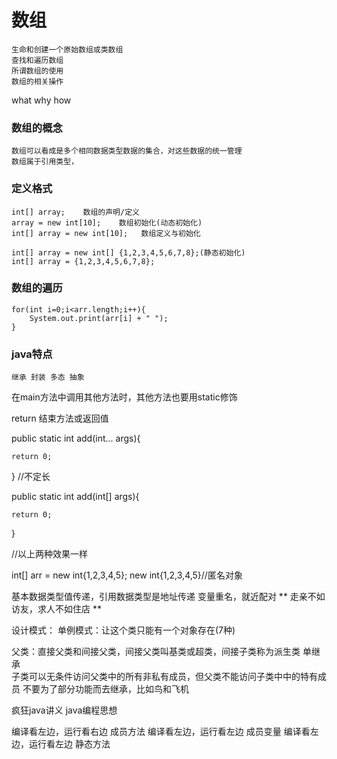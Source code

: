 # 数组
	生命和创建一个原始数组或类数组
	查找和遍历数组
	所谓数组的使用
	数组的相关操作
what  why  how
### 数组的概念
	数组可以看成是多个相同数据类型数据的集合，对这些数据的统一管理
	数组属于引用类型，
### 定义格式
	int[] array;    数组的声明/定义
	array = new int[10];    数组初始化(动态初始化)
	int[] array = new int[10];   数组定义与初始化

	int[] array = new int[] {1,2,3,4,5,6,7,8};(静态初始化)
	int[] array = {1,2,3,4,5,6,7,8};

### 数组的遍历
	for(int i=0;i<arr.length;i++){
		System.out.print(arr[i] + " ");
	}

### java特点
	继承 封装 多态 抽象


在main方法中调用其他方法时，其他方法也要用static修饰

return 结束方法或返回值

public static int add(int... args){
	
	return 0;
}
//不定长

public static int add(int[] args){
	
	return 0;
}

//以上两种效果一样


int[] arr = new int{1,2,3,4,5};
new int{1,2,3,4,5}//匿名对象

基本数据类型值传递，引用数据类型是地址传递
变量重名，就近配对
** 走亲不如访友，求人不如住店 **

设计模式：
	单例模式：让这个类只能有一个对象存在(7种)

父类：直接父类和间接父类，间接父类叫基类或超类，间接子类称为派生类
	单继承  
子类可以无条件访问父类中的所有非私有成员，但父类不能访问子类中中的特有成员
不要为了部分功能而去继承，比如鸟和飞机


疯狂java讲义
java编程思想

编译看左边，运行看右边   成员方法
编译看左边，运行看左边   成员变量
编译看左边，运行看左边   静态方法